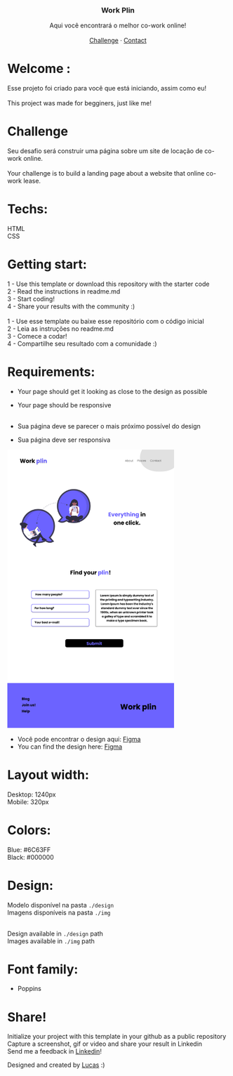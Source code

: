<br />
<p align="center">
  <h3 align="center">Work Plin</h3>

  <p align="center">
    Aqui você encontrará o melhor co-work online!
       <br />
    <br />
    <a href="https://github.com/lubomfim/work-plin">Challenge</a>
    ·
    <a href="https://www.linkedin.com/in/lubomfim">Contact</a>
  </p>
</p>

# Welcome :

Esse projeto foi criado para você que está iniciando, assim como eu! <br><br>
This project was made for begginers, just like me!

# Challenge

Seu desafio será construir uma página sobre um site de locação de co-work online. <br><br>
Your challenge is to build a landing page about a website that online co-work lease.

# Techs:

HTML<br>
CSS

# Getting start:

1 - Use this template or download this repository with the starter code<br>
2 - Read the instructions in readme.md<br>
3 - Start coding!<br>
4 - Share your results with the community :)<br>
<br>
1 - Use esse template ou baixe esse repositório com o código inicial<br>
2 - Leia as instruções no readme.md<br>
3 - Comece a codar!<br>
4 - Compartilhe seu resultado com a comunidade :)<br>

# Requirements:

- Your page should get it looking as close to the design as possible<br>
- Your page should be responsive<br>
  <br>

- Sua página deve se parecer o mais próximo possível do design<br>
- Sua página deve ser responsiva<br>

<img src="design/desktop.png" width="380">

- Você pode encontrar o design aqui: <a href="https://www.figma.com/file/m95CWMbgT372P5ytrlSluF/Work-Plin?node-id=0%3A1">Figma</a>
- You can find the design here: <a href="https://www.figma.com/file/m95CWMbgT372P5ytrlSluF/Work-Plin?node-id=0%3A1">Figma</a>

# Layout width:

Desktop: 1240px<br>
Mobile: 320px

# Colors:

Blue: #6C63FF<br>
Black: #000000

# Design:

Modelo disponível na pasta `./design`<br>
Imagens disponíveis na pasta `./img`<br>
<br>

Design available in `./design` path<br>
Images available in `./img` path<br>

# Font family:

- Poppins

# Share!

Initialize your project with this template in your github as a public repository<br>
Capture a screenshot, gif or video and share your result in Linkedin<br>
Send me a feedback in <a href="https://www.linkedin.com/in/lubomfim">Linkedin</a>!<br>

Designed and created by <a href="https://github.com/lubomfim">Lucas</a> :)
